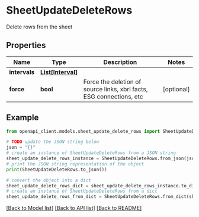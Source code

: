 # SheetUpdateDeleteRows

Delete rows from the sheet

## Properties

Name | Type | Description | Notes
------------ | ------------- | ------------- | -------------
**intervals** | [**List[Interval]**](Interval.md) |  | 
**force** | **bool** | Force the deletion of source links, xbrl facts, ESG connections, etc | [optional] 

## Example

```python
from openapi_client.models.sheet_update_delete_rows import SheetUpdateDeleteRows

# TODO update the JSON string below
json = "{}"
# create an instance of SheetUpdateDeleteRows from a JSON string
sheet_update_delete_rows_instance = SheetUpdateDeleteRows.from_json(json)
# print the JSON string representation of the object
print(SheetUpdateDeleteRows.to_json())

# convert the object into a dict
sheet_update_delete_rows_dict = sheet_update_delete_rows_instance.to_dict()
# create an instance of SheetUpdateDeleteRows from a dict
sheet_update_delete_rows_from_dict = SheetUpdateDeleteRows.from_dict(sheet_update_delete_rows_dict)
```
[[Back to Model list]](../README.md#documentation-for-models) [[Back to API list]](../README.md#documentation-for-api-endpoints) [[Back to README]](../README.md)


